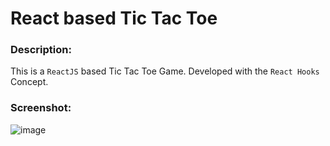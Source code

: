 # React based Tic Tac Toe

### Description:
This is a `ReactJS` based Tic Tac Toe Game. Developed with the `React Hooks` Concept.

### Screenshot:
![image](https://user-images.githubusercontent.com/73444046/163530914-64eeb514-8627-448a-b4b4-8d6d370a7bbf.png)
